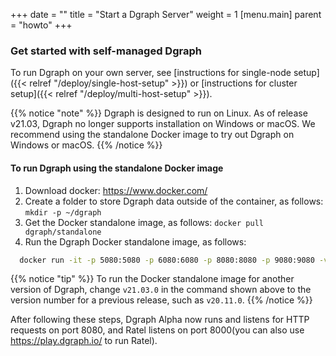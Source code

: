 +++
date = ""
title = "Start a Dgraph Server"
weight = 1
[menu.main]
    parent = "howto"
+++
### Get started with self-managed Dgraph

To run Dgraph on your own server, see [instructions for single-node setup]({{< relref "/deploy/single-host-setup" >}})
or [instructions for cluster setup]({{< relref "/deploy/multi-host-setup" >}}).

{{% notice "note" %}}
Dgraph is designed to run on Linux. As of release v21.03, Dgraph no longer
supports installation on Windows or macOS. We recommend using the standalone
Docker image to try out Dgraph on Windows or macOS.
{{% /notice %}}

#### To run Dgraph using the standalone Docker image

1. Download docker: https://www.docker.com/
2. Create a folder to store Dgraph data outside of the container, as follows: `mkdir -p ~/dgraph`
3. Get the Docker standalone image, as follows: `docker pull dgraph/standalone`
4. Run the Dgraph Docker standalone image, as follows:

```sh
  docker run -it -p 5080:5080 -p 6080:6080 -p 8080:8080 -p 9080:9080 -v ~/dgraph:/dgraph --name dgraph dgraph/standalone:{{< version >}}
```  

{{% notice "tip" %}}
To run the Docker standalone image for another version of Dgraph, change `v21.03.0`
in the command shown above to the version number for a previous release, such as `v20.11.0`.
{{% /notice %}}

After following these steps, Dgraph Alpha now runs and listens for HTTP requests
on port 8080, and Ratel listens on port 8000(you can also use https://play.dgraph.io/ to run Ratel).
